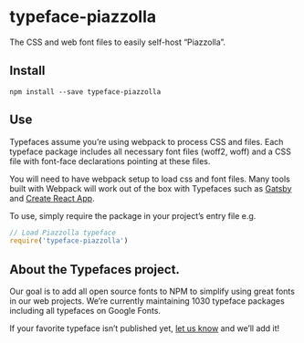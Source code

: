 
# typeface-piazzolla

The CSS and web font files to easily self-host “Piazzolla”.

## Install

`npm install --save typeface-piazzolla`

## Use

Typefaces assume you’re using webpack to process CSS and files. Each typeface
package includes all necessary font files (woff2, woff) and a CSS file with
font-face declarations pointing at these files.

You will need to have webpack setup to load css and font files. Many tools built
with Webpack will work out of the box with Typefaces such as [Gatsby](https://github.com/gatsbyjs/gatsby)
and [Create React App](https://github.com/facebookincubator/create-react-app).

To use, simply require the package in your project’s entry file e.g.

```javascript
// Load Piazzolla typeface
require('typeface-piazzolla')
```

## About the Typefaces project.

Our goal is to add all open source fonts to NPM to simplify using great fonts in
our web projects. We’re currently maintaining 1030 typeface packages
including all typefaces on Google Fonts.

If your favorite typeface isn’t published yet, [let us know](https://github.com/KyleAMathews/typefaces)
and we’ll add it!
